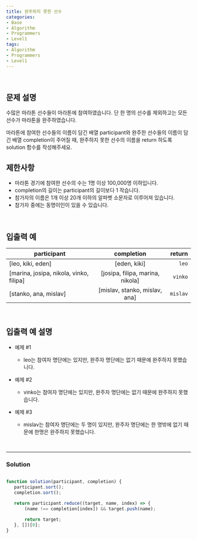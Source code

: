```yaml
---
title: 완주하지 못한 선수
categories:
- Base
- Algorithm
- Programmers
- Level1
tags:
- Algorithm
- Programmers
- Level1
---
```


<br/>

## 문제 설명
수많은 마라톤 선수들이 마라톤에 참여하였습니다. 단 한 명의 선수를 제외하고는 모든 선수가 마라톤을 완주하였습니다.

마라톤에 참여한 선수들의 이름이 담긴 배열 participant와 완주한 선수들의 이름이 담긴 배열 completion이 주어질 때, 완주하지 못한 선수의 이름을 return 하도록 solution 함수를 작성해주세요.
<br/>

## 제한사항
- 마라톤 경기에 참여한 선수의 수는 1명 이상 100,000명 이하입니다.
- completion의 길이는 participant의 길이보다 1 작습니다.
- 참가자의 이름은 1개 이상 20개 이하의 알파벳 소문자로 이루어져 있습니다.
- 참가자 중에는 동명이인이 있을 수 있습니다.

<br/>

## 입출력 예
| participant | completion | return |
|---|:---:|---:|
| [leo, kiki, eden] | [eden, kiki] | `leo` |
| [marina, josipa, nikola, vinko, filipa] | [josipa, filipa, marina, nikola] | `vinko` |
| 	[stanko, ana, mislav] | [mislav, stanko, mislav, ana] | `mislav` |

<br/>
	
## 입출력 예 설명
- 예제 #1
    - leo는 참여자 명단에는 있지만, 완주자 명단에는 없기 때문에 완주하지 못했습니다.
    
- 예제 #2
   -  vinko는 참여자 명단에는 있지만, 완주자 명단에는 없기 때문에 완주하지 못했습니다.
    
- 예제 #3
    - mislav는 참여자 명단에는 두 명이 있지만, 완주자 명단에는 한 명밖에 없기 때문에 한명은 완주하지 못했습니다.
    
<br/>

---

### Solution
    
```javascript

function solution(participant, completion) {
   participant.sort();
   completion.sort();

   return participant.reduce((target, name, index) => {
       (name !== completion[index]) && target.push(name);
          
       return target;
   }, [])[0];
}

```
    


